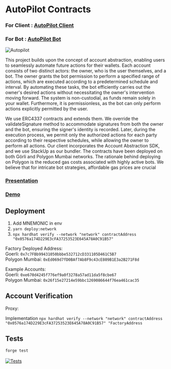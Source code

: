 # AutoPilot Contracts
### For Client : [AutoPilot Client](https://github.com/abhishekvispute/autopilot-client) 
### For Bot : [AutoPilot Bot](https://github.com/abhishekvispute/autopilot-bot)

![Autopilot](https://user-images.githubusercontent.com/46760063/232250693-309424cc-00d5-41e2-9e54-68e09a000fab.jpg)

This project builds upon the concept of account abstraction, enabling users to seamlessly automate future actions for their wallets. Each account consists of two distinct actors: the owner, who is the user themselves, and a bot.
The owner grants the bot permission to perform a specified range of actions, which are executed according to a predetermined schedule and interval. By automating these tasks, the bot efficiently carries out the owner's desired actions without necessitating the owner's intervention moving forward.
The system is non-custodial, as funds remain solely in your wallet. Furthermore, it is permissionless, as the bot can only perform actions explicitly permitted by the user.

We use ERC4337 contracts and extends them. We override the validateSignature method to accommodate signatures from both the owner and the bot, ensuring the signer's identity is recorded. Later, during the execution process, we permit only the authorized actions for each party according to their respective schedules, while allowing the owner to perform all actions.
Our client incorporates the Account Abstraction SDK, and we use StackUp as our bundler. The contracts have been deployed on both Görli and Polygon Mumbai networks. The rationale behind deploying on Polygon is the reduced gas costs associated with highly active bots. We believe that for intricate bot strategies, affordable gas prices are crucial

### [Presentation](https://www.canva.com/design/DAFgEAZu_ok/05yy8N_N6BOtS37AkaDVuA/edit?utm_content=DAFgEAZu_ok&utm_campaign=designshare&utm_medium=link2&utm_source=sharebutton)

### [Demo](https://youtu.be/97zefOnTsAU)

## Deployment

1. Add MNEMONIC in env
2. `yarn deploy:network`
3. `npx hardhat verify --network "network" contractAddress "0x0576a174D229E3cFA37253523E645A78A0C91B57"`

Factory Deployed Address: </br>
Goerli: `0x7c7FBb99431050bbbe532712cD331105D461C5B7` </br>
Polygon Mumbai: `0xEd069d7fD0BAf7Ab8F9c43cE809B1E3a2B271F8d`

Example Accounts:</br> 
Goerli: `0xe670d4245f776ef9a0f3278a57ad11da5f8cbe67` </br>
Polygon Mumbai: `0x26f15e27214e59bbc1269086644f76ea461cac35`

## Account Verification 

Proxy: 

Implementation
`npx hardhat verify --network "network" contractAddress "0x0576a174D229E3cFA37253523E645A78A0C91B57" "FactoryAddress`

## Tests

`forge test` </br></br>
[![Tests](https://github.com/pcaversaccio/hardhat-project-template-ts/actions/workflows/test-contracts.yml/badge.svg)](https://github.com/pcaversaccio/hardhat-project-template-ts/actions/workflows/test-contracts.yml)
